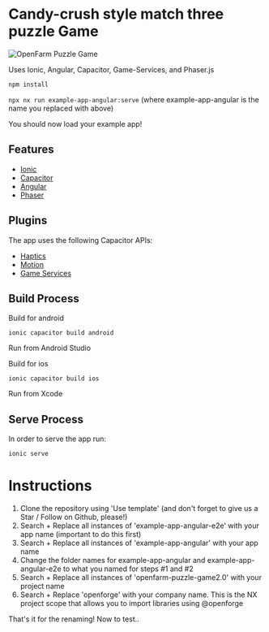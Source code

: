 # Candy-crush style match three puzzle Game

![OpenFarm Puzzle Game](https://user-images.githubusercontent.com/996175/233792786-c1361389-54e6-45b7-bf1d-f69939f2928b.png)

Uses Ionic, Angular, Capacitor, Game-Services, and Phaser.js

```npm install```

```npx nx run example-app-angular:serve``` (where example-app-angular is the name you replaced with above)

You should now load your example app!

## Features

- [Ionic](https://ionicframework.com/)
- [Capacitor](https://capacitor.ionicframework.com/)
- [Angular](https://angular.io/)
- [Phaser](https://phaser.io/)

## Plugins
The app uses the following Capacitor APIs:
- [Haptics](https://capacitor.ionicframework.com/docs/apis/haptics/)
- [Motion](https://capacitor.ionicframework.com/docs/apis/motion/)
- [Game Services](https://github.com/openforge/capacitor-game-services)

## Build Process

Build for android

```shell
ionic capacitor build android
```

Run from Android Studio

Build for ios

```shell
ionic capacitor build ios
```

Run from Xcode

## Serve Process

In order to serve the app run:

```shell
ionic serve
```


# Instructions

1. Clone the repository using 'Use template' (and don't forget to give us a Star / Follow on Github, please!)
2. Search + Replace all instances of 'example-app-angular-e2e' with your app name (important to do this first)
3. Search + Replace all instances of 'example-app-angular' with your app name
4. Change the folder names for example-app-angular and example-app-angular-e2e to what you named for steps #1 and #2
5. Search + Replace all instances of 'openfarm-puzzle-game2.0' with your project name
6. Search + Replace 'openforge' with your company name.  This is the NX project scope that allows you to import libraries using @openforge

That's it for the renaming!  Now to test..